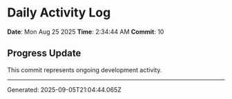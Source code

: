 # Daily Activity Log

**Date**: Mon Aug 25 2025
**Time**: 2:34:44 AM
**Commit**: 10

## Progress Update

This commit represents ongoing development activity.

---
Generated: 2025-09-05T21:04:44.065Z
